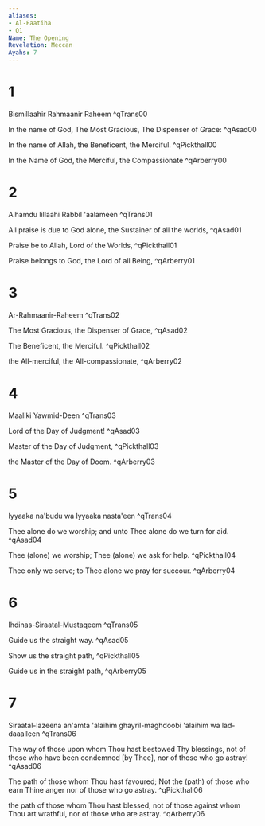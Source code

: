 ```yaml
---
aliases:
- Al-Faatiha
- Q1
Name: The Opening
Revelation: Meccan
Ayahs: 7
---
```


# 1

Bismillaahir Rahmaanir Raheem ^qTrans00


In the name of God, The Most Gracious, The Dispenser of Grace: ^qAsad00


In the name of Allah, the Beneficent, the Merciful. ^qPickthall00


In the Name of God, the Merciful, the Compassionate ^qArberry00

# 2

Alhamdu lillaahi Rabbil 'aalameen ^qTrans01


All praise is due to God alone, the Sustainer of all the worlds, ^qAsad01


Praise be to Allah, Lord of the Worlds, ^qPickthall01


Praise belongs to God, the Lord of all Being, ^qArberry01

# 3

Ar-Rahmaanir-Raheem ^qTrans02


The Most Gracious, the Dispenser of Grace, ^qAsad02


The Beneficent, the Merciful. ^qPickthall02


the All-merciful, the All-compassionate, ^qArberry02

# 4

Maaliki Yawmid-Deen ^qTrans03


Lord of the Day of Judgment! ^qAsad03


Master of the Day of Judgment, ^qPickthall03


the Master of the Day of Doom. ^qArberry03

# 5

Iyyaaka na'budu wa lyyaaka nasta'een ^qTrans04


Thee alone do we worship; and unto Thee alone do we turn for aid. ^qAsad04


Thee (alone) we worship; Thee (alone) we ask for help. ^qPickthall04


Thee only we serve; to Thee alone we pray for succour. ^qArberry04

# 6

Ihdinas-Siraatal-Mustaqeem ^qTrans05


Guide us the straight way. ^qAsad05


Show us the straight path, ^qPickthall05


Guide us in the straight path, ^qArberry05

# 7

Siraatal-lazeena an'amta 'alaihim ghayril-maghdoobi 'alaihim wa lad-daaalleen ^qTrans06


The way of those upon whom Thou hast bestowed Thy blessings, not of those who have been condemned [by Thee], nor of those who go astray! ^qAsad06


The path of those whom Thou hast favoured; Not the (path) of those who earn Thine anger nor of those who go astray. ^qPickthall06


the path of those whom Thou hast blessed, not of those against whom Thou art wrathful, nor of those who are astray. ^qArberry06

